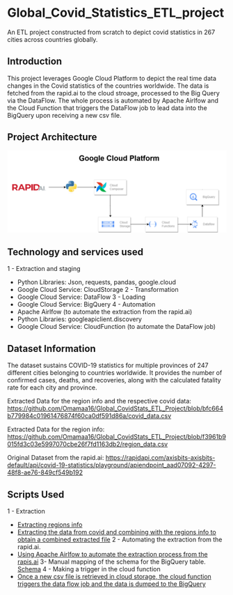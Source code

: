 # Global_Covid_Statistics_ETL_project
An ETL project constructed from scratch to depict covid statistics in 267 cities across countries globally.

## Introduction
This project leverages Google Cloud Platform to depict the real time data changes in the Covid statistics of the countries worldwide. The data is fetched from the rapid.ai to the cloud stroage, processed to the Big Query via the DataFlow. The whole process is automated by Apache Airlfow and the Cloud Function that triggers the DataFlow job to lead data into the BigQuery upon receiving a new csv file. 

## Project Architecture
![Project Architecture](Architecture.png)

## Technology and services used
1 - Extraction and staging
- Python Libraries: Json, requests, pandas, google.cloud
- Google Cloud Service: CloudStorage
2 - Transformation
- Google Cloud Service: DataFlow
3 - Loading
- Google Cloud Service: BigQuery
4 - Automation
- Apache Airlfow (to automate the extraction from the rapid.ai)
- Python Libraries: googleapiclient.discovery
- Google Cloud Service: CloudFunction (to automate the DataFlow job)

## Dataset Information
The dataset sustains COVID-19 statistics for multiple provinces of 247 different cities belonging to countries worldwide. It provides the number of confirmed cases, deaths, and recoveries, along with the calculated fatality rate for each city and province.

Extracted Data for the region info and the respective covid data: https://github.com/Omamaa16/Global_CovidStats_ETL_Project/blob/bfc664b779984c01961476874f60ca0df591d86a/covid_data.csv

Extracted Data for the region info: https://github.com/Omamaa16/Global_CovidStats_ETL_Project/blob/f3961b9015fd3c03e5997070cbe26f7fd1163db2/region_data.csv

Original Dataset from the rapid.ai: https://rapidapi.com/axisbits-axisbits-default/api/covid-19-statistics/playground/apiendpoint_aad07092-4297-48f8-ae76-849cf549b192

## Scripts Used
1 - Extraction
- [Extracting regions info](extraction_regions_info.py)
- [Extracting the data from covid and combining with the regions info to obtain a combined extracted file](combined_data.py)
2 - Automating the extraction from the rapid.ai.
- [Using Apache Airlfow to automate the extraction process from the rapis.ai](dags.py)
3- Manual mapping of the schema for the BigQuery table.
  [Schema](bigquery_schema.json)
4 - Making a trigger in the cloud function
- [Once a new csv file is retrieved in cloud storage, the cloud function triggers the data flow job and the data is dumped to the BigQuery](cloud_function.py)


 
